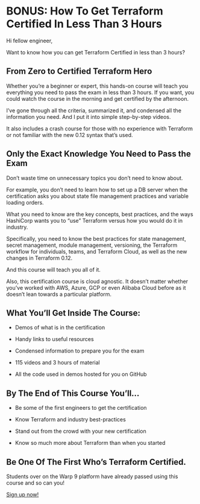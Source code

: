 # BONUS: How To Get Terraform Certified In Less Than 3 Hours
Hi fellow engineer,



Want to know how you can get Terraform Certified in less than 3 hours?



## From Zero to Certified Terraform Hero


Whether you’re a beginner or expert, this hands-on course will teach you everything you need to pass the exam in less than 3 hours. If you want, you could watch the course in the morning and get certified by the afternoon.


I’ve gone through all the criteria, summarized it, and condensed all the information you need. And I put it into simple step-by-step videos.


It also includes a crash course for those with no experience with Terraform or not familiar with the new 0.12 syntax that’s used.


## Only the Exact Knowledge You Need to Pass the Exam


Don’t waste time on unnecessary topics you don’t need to know about.

For example, you don’t need to learn how to set up a DB server when the certification asks you about state file management practices and variable loading orders.


What you need to know are the key concepts, best practices, and the ways HashiCorp wants you to “use” Terraform versus how you would do it in industry.


Specifically, you need to know the best practices for state management, secret management, module management, versioning, the Terraform workflow for individuals, teams, and Terraform Cloud, as well as the new changes in Terraform 0.12.


And this course will teach you all of it.

Also, this certification course is cloud agnostic. It doesn’t matter whether you’ve worked with AWS, Azure, GCP or even Alibaba Cloud before as it doesn’t lean towards a particular platform.


## What You’ll Get Inside The Course:

* Demos of what is in the certification

* Handy links to useful resources

* Condensed information to prepare you for the exam

* 115 videos and 3 hours of material

* All the code used in demos hosted for you on GitHub



## By The End of This Course You’ll…

* Be some of the first engineers to get the certification

* Know Terraform and industry best-practices

* Stand out from the crowd with your new certification

* Know so much more about Terraform than when you started


## Be One Of The First Who’s Terraform Certified.

Students over on the Warp 9 platform have already passed using this course and so can you!



[Sign up now!](https://www.udemy.com/course/terraform-associate-prep-course/?referralCode=26B3BDF79FBC1E34BC7A)
